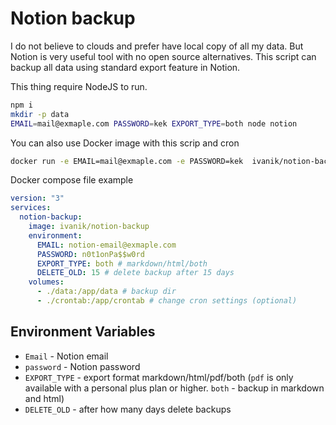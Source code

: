 # Notion backup

I do not believe to clouds and prefer have local copy of all my data. But Notion is very useful tool with no open source alternatives. This script can backup all data using standard export feature in Notion.

This thing require NodeJS to run.

```bash
npm i
mkdir -p data
EMAIL=mail@exmaple.com PASSWORD=kek EXPORT_TYPE=both node notion
```

You can also use Docker image with this scrip and cron

```bash
docker run -e EMAIL=mail@exmaple.com -e PASSWORD=kek  ivanik/notion-backup
```

Docker compose file example

```yaml
version: "3"
services:
  notion-backup:
    image: ivanik/notion-backup
    environment:
      EMAIL: notion-email@exmaple.com
      PASSWORD: n0t1onPa$$w0rd
      EXPORT_TYPE: both # markdown/html/both
      DELETE_OLD: 15 # delete backup after 15 days
    volumes:
      - ./data:/app/data # backup dir
      - ./crontab:/app/crontab # change cron settings (optional)
```

## Environment Variables

- `Email` - Notion email
- `password` - Notion password
- `EXPORT_TYPE` - export format markdown/html/pdf/both (`pdf` is only available with a personal plus plan or higher. `both` - backup in markdown and html)
- `DELETE_OLD` - after how many days delete backups
